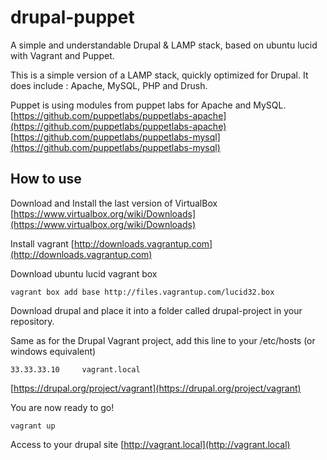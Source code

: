 # drupal-puppet

A simple and understandable Drupal &amp; LAMP stack, based on ubuntu lucid with Vagrant and Puppet.

This is a simple version of a LAMP stack, quickly optimized for Drupal.
It does include : Apache, MySQL, PHP and Drush.

Puppet is using modules from puppet labs for Apache and MySQL.
[https://github.com/puppetlabs/puppetlabs-apache](https://github.com/puppetlabs/puppetlabs-apache)
[https://github.com/puppetlabs/puppetlabs-mysql](https://github.com/puppetlabs/puppetlabs-mysql)

## How to use

Download and Install the last version of VirtualBox
[https://www.virtualbox.org/wiki/Downloads](https://www.virtualbox.org/wiki/Downloads)

Install vagrant
[http://downloads.vagrantup.com](http://downloads.vagrantup.com)

Download ubuntu lucid vagrant box

	vagrant box add base http://files.vagrantup.com/lucid32.box

Download drupal and place it into a folder called drupal-project in your repository.

Same as for the Drupal Vagrant project, add this line to your /etc/hosts (or windows equivalent)

	33.33.33.10 	vagrant.local

[https://drupal.org/project/vagrant](https://drupal.org/project/vagrant)

You are now ready to go!

	vagrant up

Access to your drupal site
[http://vagrant.local](http://vagrant.local)
